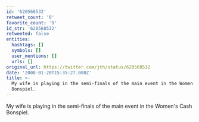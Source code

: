 ```yaml
---
id: '620568532'
retweet_count: '0'
favorite_count: '0'
id_str: '620568532'
retweeted: false
entities:
  hashtags: []
  symbols: []
  user_mentions: []
  urls: []
original_url: https://twitter.com/jth/status/620568532
date: '2008-01-20T15:35:27.000Z'
title: >-
  My wife is playing in the semi-finals of the main event in the Women's Cash
  Bonspiel.
---
```


My wife is playing in the semi-finals of the main event in the Women's Cash Bonspiel.